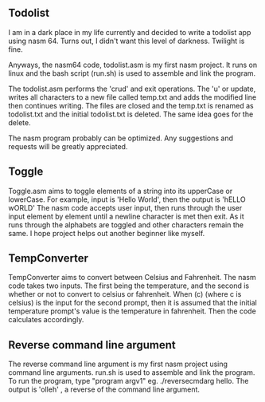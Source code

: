 ## Todolist

I am in a dark place in my life currently and decided to write a todolist app using nasm 64. Turns out, I didn't want this level of darkness. Twilight is fine.

Anyways, the nasm64 code, todolist.asm is my first nasm project. It runs on linux and the bash script (run.sh) is used to assemble and link the program.

The todolist.asm performs the 'crud' and exit operations.
The 'u' or update, writes all characters to a new file called temp.txt and adds the modified line then continues writing.
The files are closed and the temp.txt is renamed as todolist.txt and the initial todolist.txt is deleted.
The same idea goes for the delete.

The nasm program probably can be optimized. Any suggestions and requests will be greatly appreciated. 


## Toggle

Toggle.asm aims to toggle elements of a string into its upperCase or lowerCase. For example, input is 'Hello World', then the output is 'hELLO wORLD'
The nasm code accepts user input, then runs through the user input element by element until a newline character is met then exit. As it runs through the alphabets are toggled and other characters
remain the same. 
I hope project helps out another beginner like myself.

## TempConverter
TempConverter aims to convert between Celsius and Fahrenheit. The nasm code takes two inputs. The first being the temperature, and the second is whether or not to convert to celsius or fahrenheit.
When (c) (where c is celsius) is the input for the second prompt, then it is assumed that the initial temperature prompt's value is the temperature in fahrenheit. Then the code calculates accordingly.

## Reverse command line argument
The reverse command line argument is my first nasm project using command line arguments. run.sh is used to assemble and link the program. To run the program, type "program argv1" eg. ./reversecmdarg hello.
The output is 'olleh' , a reverse of the command line argument.
